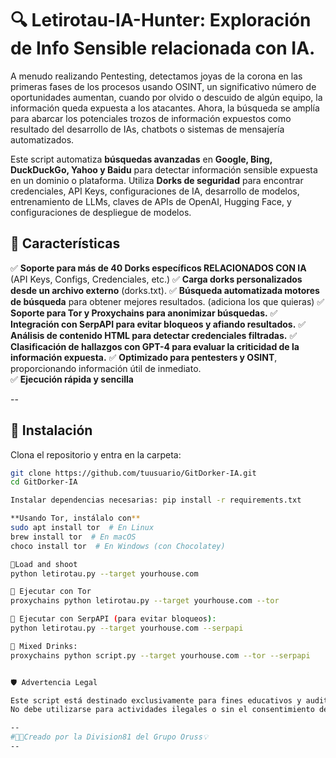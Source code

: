 # 🔍 Letirotau-IA-Hunter: Exploración de Info Sensible relacionada con IA.

A menudo realizando Pentesting, detectamos joyas de la corona en las primeras fases de los procesos usando OSINT, un significativo número de oportunidades aumentan, cuando por olvido o descuido de algún equipo, la información queda expuesta a los atacantes.  Ahora, la búsqueda se amplía para abarcar los potenciales trozos de información expuestos como resultado del desarrollo de IAs, chatbots o sistemas de mensajería automatizados.

Este script automatiza **búsquedas avanzadas** en **Google, Bing, DuckDuckGo, Yahoo y Baidu** para detectar información sensible expuesta en un dominio o plataforma. Utiliza **Dorks de seguridad** para encontrar credenciales, API Keys, configuraciones de IA, desarrollo de modelos, entrenamiento de LLMs, claves de APIs de OpenAI, Hugging Face, y configuraciones de despliegue de modelos.


## 🚀 Características

✅ **Soporte para más de 40 Dorks específicos RELACIONADOS CON IA** (API Keys, Configs, Credenciales, etc.)
✅ **Carga dorks personalizados desde un archivo externo** (dorks.txt).
✅ **Búsqueda automatizada motores de búsqueda** para obtener mejores resultados.  (adiciona los que quieras)
✅ **Soporte para Tor y Proxychains para anonimizar búsquedas.**
✅ **Integración con SerpAPI para evitar bloqueos y afiando resultados.**
✅ **Análisis de contenido HTML para detectar credenciales filtradas.**
✅ **Clasificación de hallazgos con GPT-4 para evaluar la criticidad de la información expuesta.**
✅ **Optimizado para pentesters y OSINT**, proporcionando información útil de inmediato.  
✅ **Ejecución rápida y sencilla**

--

## 📌 Instalación

Clona el repositorio y entra en la carpeta:

```bash
git clone https://github.com/tuusuario/GitDorker-IA.git
cd GitDorker-IA

Instalar dependencias necesarias: pip install -r requirements.txt

**Usando Tor, instálalo con**
sudo apt install tor  # En Linux
brew install tor  # En macOS
choco install tor  # En Windows (con Chocolatey)

🔹Load and shoot
python letirotau.py --target yourhouse.com

🔹 Ejecutar con Tor
proxychains python letirotau.py --target yourhouse.com --tor

🔹 Ejecutar con SerpAPI (para evitar bloqueos):
python letirotau.py --target yourhouse.com --serpapi

🔹 Mixed Drinks:
proxychains python script.py --target yourhouse.com --tor --serpapi


🛡️ Advertencia Legal

Este script está destinado exclusivamente para fines educativos y auditorías de seguridad con autorización.
No debe utilizarse para actividades ilegales o sin el consentimiento del propietario del dominio.

--
#👨‍💻Creado por la Division81 del Grupo Oruss💡
--
